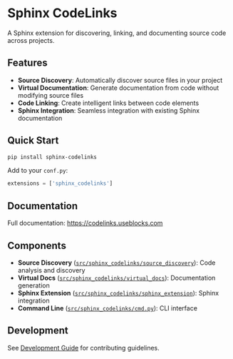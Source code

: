# Sphinx CodeLinks

A Sphinx extension for discovering, linking, and documenting source code across projects.

## Features

- **Source Discovery**: Automatically discover source files in your project
- **Virtual Documentation**: Generate documentation from code without modifying source files
- **Code Linking**: Create intelligent links between code elements
- **Sphinx Integration**: Seamless integration with existing Sphinx documentation

## Quick Start

```bash
pip install sphinx-codelinks
```

Add to your `conf.py`:
```python
extensions = ['sphinx_codelinks']
```

## Documentation

Full documentation: https://codelinks.useblocks.com

## Components

- **Source Discovery** ([`src/sphinx_codelinks/source_discovery`](src/sphinx_codelinks/source_discovery)): Code analysis and discovery
- **Virtual Docs** ([`src/sphinx_codelinks/virtual_docs`](src/sphinx_codelinks/virtual_docs)): Documentation generation
- **Sphinx Extension** ([`src/sphinx_codelinks/sphinx_extension`](src/sphinx_codelinks/sphinx_extension)): Sphinx integration
- **Command Line** ([`src/sphinx_codelinks/cmd.py`](src/sphinx_codelinks/cmd.py)): CLI interface

## Development

See [Development Guide](docs/source/development/) for contributing guidelines.
